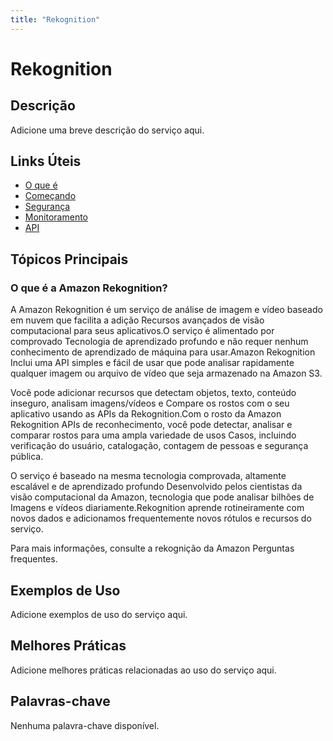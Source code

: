 ```yaml
---
title: "Rekognition"
---
```


# Rekognition

## Descrição

Adicione uma breve descrição do serviço aqui.

## Links Úteis

- [O que é](https://docs.aws.amazon.com/rekognition/latest/dg/what-is.html)
- [Começando](https://docs.aws.amazon.com/rekognition/latest/dg/getting-started.html)
- [Segurança](https://docs.aws.amazon.com/rekognition/latest/dg/security.html)
- [Monitoramento](https://docs.aws.amazon.com/rekognition/latest/dg/monitoring.html)
- [API](https://docs.aws.amazon.com/rekognition/latest/dg/api.html)

## Tópicos Principais

### O que é a Amazon Rekognition?

A Amazon Rekognition é um serviço de análise de imagem e vídeo baseado em nuvem que facilita a adição
Recursos avançados de visão computacional para seus aplicativos.O serviço é alimentado por comprovado
Tecnologia de aprendizado profundo e não requer nenhum conhecimento de aprendizado de máquina para usar.Amazon Rekognition
Inclui uma API simples e fácil de usar que pode analisar rapidamente qualquer imagem ou arquivo de vídeo que seja
armazenado na Amazon S3.

Você pode adicionar recursos que detectam objetos, texto, conteúdo inseguro, analisam imagens/vídeos e
Compare os rostos com o seu aplicativo usando as APIs da Rekognition.Com o rosto da Amazon Rekognition
APIs de reconhecimento, você pode detectar, analisar e comparar rostos para uma ampla variedade de usos
Casos, incluindo verificação do usuário, catalogação, contagem de pessoas e segurança pública.

O serviço é baseado na mesma tecnologia comprovada, altamente escalável e de aprendizado profundo
Desenvolvido pelos cientistas da visão computacional da Amazon, tecnologia que pode analisar bilhões de
Imagens e vídeos diariamente.Rekognition aprende rotineiramente com novos dados e adicionamos frequentemente
novos rótulos e recursos do serviço.

Para mais informações, consulte a rekognição da Amazon
Perguntas frequentes.

## Exemplos de Uso

Adicione exemplos de uso do serviço aqui.

## Melhores Práticas

Adicione melhores práticas relacionadas ao uso do serviço aqui.

## Palavras-chave

Nenhuma palavra-chave disponível.
